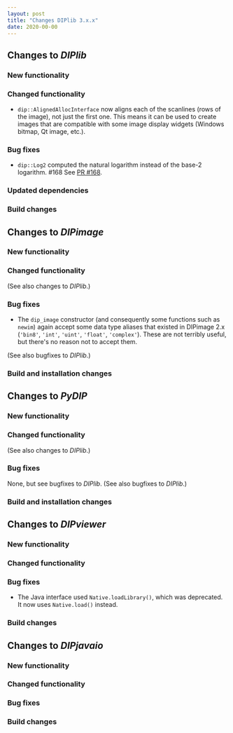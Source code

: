 ```yaml
---
layout: post
title: "Changes DIPlib 3.x.x"
date: 2020-00-00
---
```


## Changes to *DIPlib*

### New functionality

### Changed functionality

- `dip::AlignedAllocInterface` now aligns each of the scanlines (rows of the image), not just the first one.
  This means it can be used to create images that are compatible with some image display widgets (Windows
  bitmap, Qt image, etc.).

### Bug fixes

- `dip::Log2` computed the natural logarithm instead of the base-2 logarithm. #168
  See [PR #168](https://github.com/DIPlib/diplib/pull/168).

### Updated dependencies

### Build changes




## Changes to *DIPimage*

### New functionality

### Changed functionality

(See also changes to *DIPlib*.)

### Bug fixes

- The `dip_image` constructor (and consequently some functions such as `newim`) again accept
  some data type aliases that existed in DIPimage 2.x (`'bin8'`, `'int'`, `'uint'`, `'float'`, `'complex'`).
  These are not terribly useful, but there's no reason not to accept them.

(See also bugfixes to *DIPlib*.)

### Build and installation changes




## Changes to *PyDIP*

### New functionality

### Changed functionality

(See also changes to *DIPlib*.)

### Bug fixes

None, but see bugfixes to *DIPlib*.
(See also bugfixes to *DIPlib*.)

### Build and installation changes




## Changes to *DIPviewer*

### New functionality

### Changed functionality

### Bug fixes

- The Java interface used `Native.loadLibrary()`, which was deprecated. It now uses `Native.load()` instead.

### Build changes




## Changes to *DIPjavaio*

### New functionality

### Changed functionality

### Bug fixes

### Build changes
